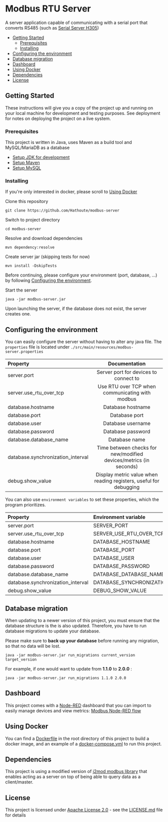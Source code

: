 # Modbus RTU Server

A server application capable of communicating with a serial port that
converts RS485 (such as [Serial Server H305](https://www.holykell.com/products/Serial_Server_H305.html))

- [Getting Started](#getting-started)
    - [Prerequisites](#prerequisites)
    - [Installing](#installing)
- [Configuring the environment](#configuring-the-environment)
- [Database migration](#database-migration)
- [Dashboard](#dashboard)
- [Using Docker](#using-docker)
- [Dependencies](#dependencies)
- [License](#license)

## Getting Started

These instructions will give you a copy of the project up and running on
your local machine for development and testing purposes. See deployment
for notes on deploying the project on a live system.

### Prerequisites

This project is written in Java, uses Maven as a build tool and MySQL/MariaDB as a database
- [Setup JDK for development](https://www.geeksforgeeks.org/download-and-install-java-development-kit-jdk-on-windows-mac-and-linux/)
- [Setup Maven](https://maven.apache.org/guides/getting-started/windows-prerequisites.html)
- [Setup MySQL](https://overiq.com/installing-mysql-windows-linux-and-mac/)

### Installing

If you're only interested in docker, please scroll to [Using Docker](#using-docker)

Clone this repository

    git clone https://github.com/Hathoute/modbus-server

Switch to project directory

    cd modbus-server

Resolve and download dependencies 

    mvn dependency:resolve

Create server jar (skipping tests for now)

    mvn install -DskipTests

Before continuing, please configure your environment (port, database, ...) by following
[Configuring the environment](#configuring-the-environment).

Start the server

    java -jar modbus-server.jar

Upon launching the server, if the database does not exist, the server creates one.

## Configuring the environment

You can easily configure the server without having to alter any java file.
The `properties` file is located under `./src/main/resources/modbus-server.properties`

| Property                          |                           Documentation                           |
|:----------------------------------|:-----------------------------------------------------------------:|
| server.port                       |               Server port for devices to connect to               |
| server.use_rtu_over_tcp           |          Use RTU over TCP when communicating with modbus          |
| database.hostname                 |                         Database hostname                         |
| database.port                     |                           Database port                           |
| database.user                     |                         Database username                         |
| database.password                 |                         Database password                         |
| database.database_name            |                           Database name                           |
| database.synchronization_interval | Time between checks for new/modified devices/metrics (in seconds) |
| debug.show_value                  | Display metric value when reading registers, useful for debugging |

You can also use `environment variables` to set these properties, which the program
prioritizes.

| Property                          | Environment variable              |
|:----------------------------------|:----------------------------------|
| server.port                       | SERVER_PORT                       |
| server.use_rtu_over_tcp           | SERVER_USE_RTU_OVER_TCP           |
| database.hostname                 | DATABASE_HOSTNAME                 |
| database.port                     | DATABASE_PORT                     |
| database.user                     | DATABASE_USER                     |
| database.password                 | DATABASE_PASSWORD                 |
| database.database_name            | DATABASE_DATABASE_NAME            |
| database.synchronization_interval | DATABASE_SYNCHRONIZATION_INTERVAL |
| debug.show_value                  | DEBUG_SHOW_VALUE                  |

## Database migration

When updating to a newer version of this project, you must ensure that the database structure is the 
is also updated. Therefore, you have to run database migrations to update your database.

Please make sure to **back up your database** before running any migration, so that no data will be lost.

    java -jar modbus-server.jar run_migrations current_version target_version

For example, if one would want to update from **1.1.0** to **2.0.0** :

    java -jar modbus-server.jar run_migrations 1.1.0 2.0.0

## Dashboard

This project comes with a [Node-RED](https://nodered.org/) dashboard that you can import to
easily manage devices and view metrics: [Modbus Node-RED flow](node-red-flow.json)

## Using Docker

You can find a [Dockerfile](Dockerfile) in the root directory 
of this project to build a docker image, and an example of a [docker-compose.yml](docker-compose.yml)
to run this project.

## Dependencies

This project is using a modified version of [j2mod modbus library](https://github.com/steveohara/j2mod)
that enables acting as a server on top of being able to query data as a client/master.

## License

This project is licensed under [Apache License 2.0](LICENSE) - see the [LICENSE.md](LICENSE) file for
details
